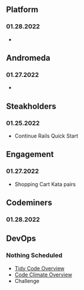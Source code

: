 ## Platform
### 01.28.2022
*

## Andromeda
### 01.27.2022
*

## Steakholders
### 01.25.2022
* Continue Rails Quick Start

## Engagement
### 01.27.2022
* Shopping Cart Kata pairs

## Codeminers
### 01.28.2022

## DevOps
### Nothing Scheduled
* [Tidy Code Overview](https://github.com/StrongMind/culture/blob/master/tech_sessions/tidy_code.md)
* [Code Climate Overview](http://www.codeclimate.com)
* Challenge
